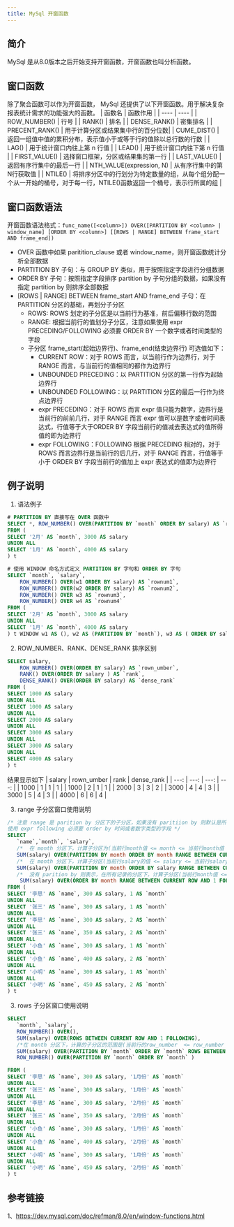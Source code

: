 ```yaml
---
title: MySql 开窗函数
---
```

## 简介
MySql 是从8.0版本之后开始支持开窗函数，开窗函数也叫分析函数。


## 窗口函数
除了聚合函数可以作为开窗函数， MySql 还提供了以下开窗函数。用于解决复杂报表统计需求的功能强大的函数。
|  函数名   | 函数作用  |
|  ----  | ----  |
| ROW_NUMBER()  | 行号 |
| RANK()  | 排名 |
| DENSE_RANK() | 密集排名 |
| PRECENT_RANK() | 用于计算分区或结果集中行的百分位数|
| CUME_DIST() | 返回一组值中值的累积分布，表示值小于或等于行的值除以总行数的行数 |
| LAG() | 用于统计窗口内往上第 n 行值 |
| LEAD() | 用于统计窗口内往下第 n 行值 |
| FIRST_VALUE() | 选择窗口框架，分区或结果集的第一行 |
| LAST_VALUE() | 返回有序行集中的最后一行 |
| NTH_VALUE(expression, N) | 从有序行集中的第N行获取值 |
| NTILE() | 将排序分区中的行划分为特定数量的组，从每个组分配一个从一开始的桶号，对于每一行，NTILE()函数返回一个桶号，表示行所属的组 |
 
## 窗口函数语法
开窗函数语法格式：`func_name([<column>]) OVER([PARTITION BY <column> | window_name] [ORDER BY <column>] [[ROWS | RANGE] BETWEEN frame_start AND frame_end])`
 - OVER 函数中如果 paritition_clause 或者 window_name，则开窗函数统计分析全部数据
 - PARTITION BY 子句：与 GROUP BY 类似，用于按照指定字段进行分组数据 
 - ORDER BY 子句：按照指定字段排序 partition by 子句分组的数据，如果没有指定 partition by 则排序全部数据
 - [ROWS | RANGE] BETWEEN frame_start AND frame_end 子句：在 PARTITION 分区的基础，再划分子分区
    - ROWS: ROWS 划定的子分区是以当前行为基准，前后偏移行数的范围
    - RANGE: 根据当前行的值划分子分区，注意如果使用 expr PRECEDING/FOLLOWING 必须要 ORDER BY 一个数字或者时间类型的字段
    - 子分区 frame_start(起始边界行)、frame_end(结束边界行) 可选值如下：
        - CURRENT ROW：对于 ROWS 而言，以当前行作为边界行，对于 RANGE 而言，与当前行的值相同的都作为边界行
        - UNBOUNDED PRECEDING：以 PARTITION 分区的第一行作为起始边界行
        - UNBOUNDED FOLLOWING：以 PARTITION 分区的最后一行作为终点边界行
        - expr PRECEDING：对于 ROWS 而言 expr 值只能为数字，边界行是当前行的前前几行，对于 RANGE 而言 expr 值可以是数字或者时间表达式，行值等于大于ORDER BY 字段当前行的值减去表达式的值所得值的即为边界行
        - expr FOLLOWING：FOLLOWING 根据 PRECEDING 相对的，对于 ROWS 而言边界行是当前行的后几行，对于 RANGE 而言，行值等于小于 ORDER BY 字段当前行的值加上 expr 表达式的值即为边界行
## 例子说明
1. 语法例子
```sql
# PARTITION BY 直接写在 OVER 函数中
SELECT *, ROW_NUMBER() OVER(PARTITION BY `month` ORDER BY salary) AS `rownum`
FROM (
SELECT '2月' AS `month`, 3000 AS salary
UNION ALL 
SELECT '1月' AS `month`, 4000 AS salary
) t

# 使用 WINDOW 命名方式定义 PARTITION BY 字句和 ORDER BY 字句
SELECT `month`, `salary`,
	ROW_NUMBER() OVER(w1 ORDER BY salary) AS `rownum1`,
	ROW_NUMBER() OVER(w2 ORDER BY salary) AS `rownum2`,
	ROW_NUMBER() OVER w3 AS `rownum3`,
	ROW_NUMBER() OVER w4 AS `rownum4`
FROM (
SELECT '2月' AS `month`, 3000 AS salary
UNION ALL 
SELECT '1月' AS `month`, 4000 AS salary
) t WINDOW w1 AS (), w2 AS (PARTITION BY `month`), w3 AS ( ORDER BY salary), w4 AS (PARTITION BY `month` ORDER BY salary)
```

2. ROW_NUMBER、RANK、DENSE_RANK 排序区别
```sql
SELECT salary,
	ROW_NUMBER() OVER(ORDER BY salary) AS `rown_umber`,
	RANK() OVER(ORDER BY salary ) AS `rank`,
	DENSE_RANK() OVER(ORDER BY salary) AS `dense_rank` 
FROM (
SELECT 1000 AS salary 
UNION ALL
SELECT 1000 AS salary 
UNION ALL
SELECT 2000 AS salary
UNION ALL
SELECT 3000 AS salary
UNION ALL 
SELECT 3000 AS salary
UNION ALL 
SELECT 4000 AS salary
) t
```
结果显示如下
| salary | rown_umber | rank | dense_rank | 
| ---: | ---: | ---: | ---: | 
| 1000 | 1 | 1 | 1 | 
| 1000 | 2 | 1 | 1 | 
| 2000 | 3 | 3 | 2 | 
| 3000 | 4 | 4 | 3 | 
| 3000 | 5 | 4 | 3 | 
| 4000 | 6 | 6 | 4 | 

3. range 子分区窗口使用说明
```SQL
/* 注意 range 是 parition by 分区下的子分区，如果没有 paritiion by 则默认是所有记录下的子分析，
使用 expr following 必须要 order by 时间或者数字类型的字段 */
SELECT 
   `name`,`month`, `salary`,
   /*  在 month 分区下，计算子分区为(当前行month值 <= month <= 当前行month值 + 1)内的行 */
   SUM(salary) OVER(PARTITION BY month ORDER BY month RANGE BETWEEN CURRENT ROW AND 1 FOLLOWING) orderMonth,
   /*  在 month 分区下，计算子分区(当前行salary的值 <= salary <= 当前行salary值+100  )内的行 */
   SUM(salary) OVER(PARTITION BY month ORDER BY salary RANGE BETWEEN CURRENT ROW AND 100 FOLLOWING) orderSalary,
   /*  没有 parition by 则表示，在所有记录的分区下，计算子分区(当前行month值 <= month <= 当前行month值 + 1)内的行 */
	SUM(salary) OVER(ORDER BY month RANGE BETWEEN CURRENT ROW AND 1 FOLLOWING)
FROM (
SELECT '李思' AS `name`, 300 AS salary, 1 AS `month`
UNION ALL 
SELECT '张三' AS `name`, 300 AS salary, 1 AS `month`
UNION ALL
SELECT '李思' AS `name`, 300 AS salary, 2 AS `month`
UNION ALL 
SELECT '张三' AS `name`, 350 AS salary, 2 AS `month`
UNION ALL 
SELECT '小鱼' AS `name`, 300 AS salary, 1 AS `month`
UNION ALL 
SELECT '小鱼' AS `name`, 400 AS salary, 2 AS `month`
UNION ALL
SELECT '小明' AS `name`, 300 AS salary, 1 AS `month`
UNION ALL 
SELECT '小明' AS `name`, 450 AS salary, 2 AS `month`
) t
```

3. rows 子分区窗口使用说明
```sql
SELECT 
   `month`, `salary`,
   ROW_NUMBER() OVER(),
   SUM(salary) OVER(ROWS BETWEEN CURRENT ROW AND 1 FOLLOWING),
   /*在 month 分区下，计算的子分区的范围是(当前行的row_number  <= row_number <= 当前行的row_number + 1)之间的行*/
   SUM(salary) OVER(PARTITION BY `month` ORDER BY `month` ROWS BETWEEN CURRENT ROW AND 1 FOLLOWING),
   ROW_NUMBER() OVER(PARTITION BY `month` ORDER BY `month` )

FROM (
SELECT '李思' AS `name`, 300 AS salary, '1月份' AS `month`
UNION ALL 
SELECT '张三' AS `name`, 300 AS salary, '1月份' AS `month`
UNION ALL
SELECT '李思' AS `name`, 300 AS salary, '2月份' AS `month`
UNION ALL 
SELECT '张三' AS `name`, 350 AS salary, '2月份' AS `month`
UNION ALL 
SELECT '小鱼' AS `name`, 300 AS salary, '1月份' AS `month`
UNION ALL 
SELECT '小鱼' AS `name`, 400 AS salary, '2月份' AS `month`
UNION ALL
SELECT '小明' AS `name`, 300 AS salary, '1月份' AS `month`
UNION ALL 
SELECT '小明' AS `name`, 450 AS salary, '2月份' AS `month`
) t
```


## 参考链接
1、https://dev.mysql.com/doc/refman/8.0/en/window-functions.html